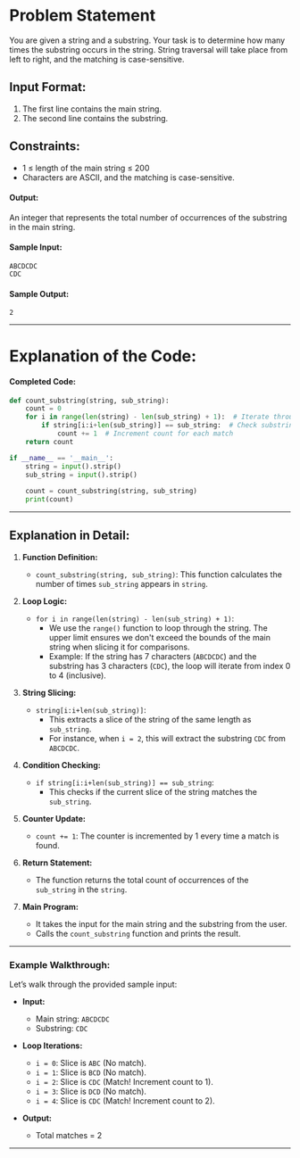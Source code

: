 # Problem Statement
You are given a string and a substring. Your task is to determine how many times the substring occurs in the string. String traversal will take place from left to right, and the matching is case-sensitive.


## Input Format:
1. The first line contains the main string.
2. The second line contains the substring.


## Constraints:
- 1 ≤ length of the main string ≤ 200
- Characters are ASCII, and the matching is case-sensitive.

#### Output:
An integer that represents the total number of occurrences of the substring in the main string.

#### Sample Input:
```
ABCDCDC
CDC
```

#### Sample Output:
```
2
```

---


# Explanation of the Code:

#### Completed Code:
```python
def count_substring(string, sub_string):
    count = 0
    for i in range(len(string) - len(sub_string) + 1):  # Iterate through the string
        if string[i:i+len(sub_string)] == sub_string:  # Check substring in sliced part
            count += 1  # Increment count for each match
    return count

if __name__ == '__main__':
    string = input().strip()
    sub_string = input().strip()
    
    count = count_substring(string, sub_string)
    print(count)
```

---

## Explanation in Detail:

1. **Function Definition:**
   - `count_substring(string, sub_string)`: This function calculates the number of times `sub_string` appears in `string`.

2. **Loop Logic:**
   - `for i in range(len(string) - len(sub_string) + 1)`:
     - We use the `range()` function to loop through the string. The upper limit ensures we don't exceed the bounds of the main string when slicing it for comparisons.
     - Example: If the string has 7 characters (`ABCDCDC`) and the substring has 3 characters (`CDC`), the loop will iterate from index 0 to 4 (inclusive).

3. **String Slicing:**
   - `string[i:i+len(sub_string)]`:
     - This extracts a slice of the string of the same length as `sub_string`.
     - For instance, when `i = 2`, this will extract the substring `CDC` from `ABCDCDC`.

4. **Condition Checking:**
   - `if string[i:i+len(sub_string)] == sub_string`:
     - This checks if the current slice of the string matches the `sub_string`.

5. **Counter Update:**
   - `count += 1`: The counter is incremented by 1 every time a match is found.

6. **Return Statement:**
   - The function returns the total count of occurrences of the `sub_string` in the `string`.

7. **Main Program:**
   - It takes the input for the main string and the substring from the user.
   - Calls the `count_substring` function and prints the result.

---

### Example Walkthrough:
Let’s walk through the provided sample input:

- **Input:**
  - Main string: `ABCDCDC`
  - Substring: `CDC`

- **Loop Iterations:**
  - `i = 0`: Slice is `ABC` (No match).
  - `i = 1`: Slice is `BCD` (No match).
  - `i = 2`: Slice is `CDC` (Match! Increment count to 1).
  - `i = 3`: Slice is `DCD` (No match).
  - `i = 4`: Slice is `CDC` (Match! Increment count to 2).

- **Output:**
  - Total matches = 2

---
